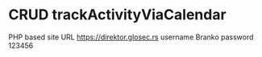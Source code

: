 # CRUD trackActivityViaCalendar
PHP based site
URL https://direktor.glosec.rs
username Branko
password 123456
